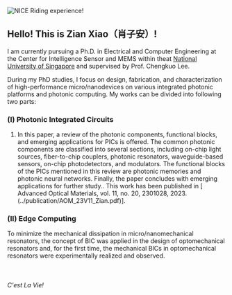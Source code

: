 ![NICE Riding experience!](/picture/2024_riding_Singapore.jpg) 
## Hello! This is Zian Xiao（肖子安）! 


I am currently pursuing a Ph.D. in Electrical and Computer Engineering at the Center for Intelligence Sensor and MEMS within theat [National University of Singapore](https://www.ece.nus.edu.sg/stfpage/elelc/home.html) and supervised by Prof. Chengkuo Lee. 


During my PhD studies, I focus on design, fabrication, and characterization of high-performance micro/nanodevices on various integrated photonic platforms and photonic computing. My works can be divided into following two parts:

### (Ⅰ) Photonic Integrated Circuits
1. In this paper, a review of the photonic components, functional blocks, and emerging applications for PICs is offered. The common photonic components are classified into several sections, including on-chip light sources, fiber-to-chip couplers, photonic resonators, waveguide-based sensors, on-chip photodetectors, and modulators. The functional blocks of the PICs mentioned in this review are photonic memories and photonic neural networks. Finally, the paper concludes with emerging applications for further study.. This work has been published in [ Advanced Optical Materials, vol. 11, no. 20, 2301028, 2023.(../publication/AOM_23V11_Zian.pdf)].


### (Ⅱ) Edge Computing
To minimize the mechanical dissipation in micro/nanomechanical resonators, the concept of BIC was applied in the design of optomechanical resonators and, for the first time, the mechanical BICs in optomechanical resonators were experimentally realized and observed.  

&nbsp;
&nbsp;
&nbsp; 
&nbsp; 
&nbsp; 
&nbsp; 
###### C'est La Vie!





